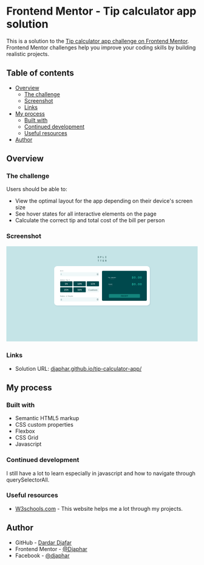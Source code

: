 # Frontend Mentor - Tip calculator app solution

This is a solution to the [Tip calculator app challenge on Frontend Mentor](https://www.frontendmentor.io/challenges/tip-calculator-app-ugJNGbJUX). Frontend Mentor challenges help you improve your coding skills by building realistic projects.

## Table of contents

- [Overview](#overview)
  - [The challenge](#the-challenge)
  - [Screenshot](#screenshot)
  - [Links](#links)
- [My process](#my-process)
  - [Built with](#built-with)
  - [Continued development](#continued-development)
  - [Useful resources](#useful-resources)
- [Author](#author)

## Overview

### The challenge

Users should be able to:

- View the optimal layout for the app depending on their device's screen size
- See hover states for all interactive elements on the page
- Calculate the correct tip and total cost of the bill per person

### Screenshot

![](./images/screenshot.jpg)

### Links

- Solution URL: [djaphar.github.io/tip-calculator-app/](https://djaphar.github.io/tip-calculator-app/)

## My process

### Built with

- Semantic HTML5 markup
- CSS custom properties
- Flexbox
- CSS Grid
- Javascript

### Continued development

I still have a lot to learn especially in javascript and how to navigate through querySelectorAll.

### Useful resources

- [W3schools.com](https://www.w3schools.com/) - This website helps me a lot through my projects.


## Author

- GitHub - [Dardar Djafar](https://github.com/Djaphar)
- Frontend Mentor - [@Djaphar](https://www.frontendmentor.io/profile/Djaphar)
- Facebook - [@djaphar](https://www.facebook.com/djaphar/)
